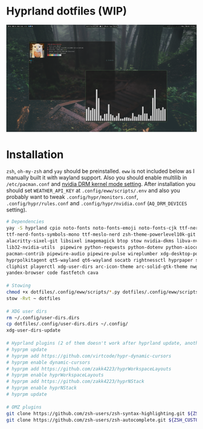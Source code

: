 # Hyprland dotfiles (WIP)

![Screenshot](/screenshots/screenshot.png)

# Installation

`zsh`, `oh-my-zsh` and `yay` should be preinstalled. `eww` is not included below as I manually built it with wayland support. Also you should enable multilib in `/etc/pacman.conf` and [nvidia DRM kernel mode setting](https://wiki.hyprland.org/Nvidia). After installation you should set `WEATHER_API_KEY` at `.config/eww/scripts/.env` and also you probably want to tweak `.config/hypr/monitors.conf`, `.config/hypr/rules.conf` and `.config/hypr/nvidia.conf` (`AQ_DRM_DEVICES` setting).

```bash
# Dependencies
yay -S hyprland cpio noto-fonts noto-fonts-emoji noto-fonts-cjk ttf-nerd-fonts-symbols \
ttf-nerd-fonts-symbols-mono ttf-meslo-nerd zsh-theme-powerlevel10k-git \
alacritty-sixel-git libsixel imagemagick btop stow nvidia-dkms libva-nvidia-driver \
lib32-nvidia-utils  pipewire python-requests python-dotenv python-aioconsole \
pacman-contrib pipewire-audio pipewire-pulse wireplumber xdg-desktop-portal-hyprland \
hyprpolkitagent qt5-wayland qt6-wayland socatb rightnessctl hyprpaper slurp grim \
cliphist playerctl xdg-user-dirs arc-icon-theme arc-solid-gtk-theme nwg-look \
yandex-browser code fastfetch cava

# Stowing
chmod +x dotfiles/.config/eww/scripts/*.py dotfiles/.config/eww/scripts/*.bash
stow -Rvt ~ dotfiles

# XDG user dirs
rm ~/.config/user-dirs.dirs
cp dotfiles/.config/user-dirs.dirs ~/.config/
xdg-user-dirs-update

# Hyprland plugins (2 of them doesn't work after hyprland update, another one is useless without broken one)
# hyprpm update
# hyprpm add https://github.com/virtcode/hypr-dynamic-cursors
# hyprpm enable dynamic-cursors
# hyprpm add https://github.com/zakk4223/hyprWorkspaceLayouts
# hyprpm enable hyprWorkspaceLayouts
# hyprpm add https://github.com/zakk4223/hyprNStack
# hyprpm enable hyprNStack
# hyprpm update

# OMZ plugins
git clone https://github.com/zsh-users/zsh-syntax-highlighting.git ${ZSH_CUSTOM:-~/.oh-my-zsh/custom}/plugins/zsh-syntax-highlighting
git clone https://github.com/zsh-users/zsh-autocomplete.git ${ZSH_CUSTOM:-~/.oh-my-zsh/custom}/plugins/zsh-autocomplete
```
